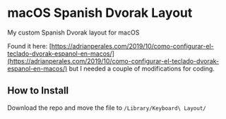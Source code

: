 # macOS Spanish Dvorak Layout

My custom Spanish Dvorak layout for macOS

Found it here: [https://adrianperales.com/2019/10/como-configurar-el-teclado-dvorak-espanol-en-macos/](https://adrianperales.com/2019/10/como-configurar-el-teclado-dvorak-espanol-en-macos/) but I needed a couple of modifications for coding.

## How to Install

Download the repo and move the file to `/Library/Keyboard\ Layout/`
